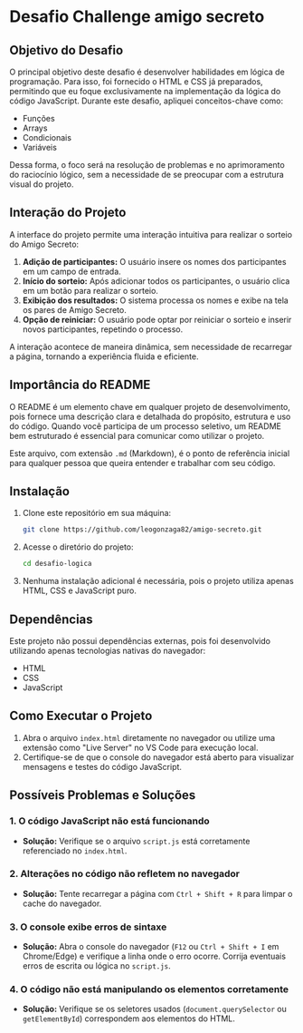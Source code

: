 # Desafio Challenge amigo secreto

## Objetivo do Desafio
O principal objetivo deste desafio é desenvolver habilidades em lógica de programação. Para isso, foi fornecido o HTML e CSS já preparados, permitindo que eu foque exclusivamente na implementação da lógica do código JavaScript. Durante este desafio, apliquei conceitos-chave como:

- Funções
- Arrays
- Condicionais
- Variáveis

Dessa forma, o foco será na resolução de problemas e no aprimoramento do raciocínio lógico, sem a necessidade de se preocupar com a estrutura visual do projeto.

## Interação do Projeto
A interface do projeto permite uma interação intuitiva para realizar o sorteio do Amigo Secreto:
1. **Adição de participantes:** O usuário insere os nomes dos participantes em um campo de entrada.
2. **Início do sorteio:** Após adicionar todos os participantes, o usuário clica em um botão para realizar o sorteio.
3. **Exibição dos resultados:** O sistema processa os nomes e exibe na tela os pares de Amigo Secreto.
4. **Opção de reiniciar:** O usuário pode optar por reiniciar o sorteio e inserir novos participantes, repetindo o processo.

A interação acontece de maneira dinâmica, sem necessidade de recarregar a página, tornando a experiência fluida e eficiente.

## Importância do README
O README é um elemento chave em qualquer projeto de desenvolvimento, pois fornece uma descrição clara e detalhada do propósito, estrutura e uso do código. Quando você participa de um processo seletivo, um README bem estruturado é essencial para comunicar como utilizar o projeto.

Este arquivo, com extensão `.md` (Markdown), é o ponto de referência inicial para qualquer pessoa que queira entender e trabalhar com seu código.

## Instalação
1. Clone este repositório em sua máquina:
   ```bash
   git clone https://github.com/leogonzaga82/amigo-secreto.git
   ```
2. Acesse o diretório do projeto:
   ```bash
   cd desafio-logica
   ```
3. Nenhuma instalação adicional é necessária, pois o projeto utiliza apenas HTML, CSS e JavaScript puro.

## Dependências
Este projeto não possui dependências externas, pois foi desenvolvido utilizando apenas tecnologias nativas do navegador:
- HTML
- CSS
- JavaScript

## Como Executar o Projeto
1. Abra o arquivo `index.html` diretamente no navegador ou utilize uma extensão como "Live Server" no VS Code para execução local.
2. Certifique-se de que o console do navegador está aberto para visualizar mensagens e testes do código JavaScript.

## Possíveis Problemas e Soluções
### 1. O código JavaScript não está funcionando
- **Solução:** Verifique se o arquivo `script.js` está corretamente referenciado no `index.html`.

### 2. Alterações no código não refletem no navegador
- **Solução:** Tente recarregar a página com `Ctrl + Shift + R` para limpar o cache do navegador.

### 3. O console exibe erros de sintaxe
- **Solução:** Abra o console do navegador (`F12` ou `Ctrl + Shift + I` em Chrome/Edge) e verifique a linha onde o erro ocorre. Corrija eventuais erros de escrita ou lógica no `script.js`.

### 4. O código não está manipulando os elementos corretamente
- **Solução:** Verifique se os seletores usados (`document.querySelector` ou `getElementById`) correspondem aos elementos do HTML.